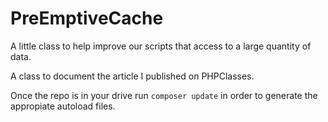 # PreEmptiveCache
A little class to help improve our scripts that access to a large quantity of data.

A class to document the article I published on PHPClasses.

Once the repo is in your drive run ```composer update``` in order to generate the appropiate autoload files.

